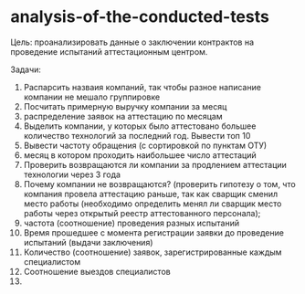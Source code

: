 # analysis-of-the-conducted-tests

Цель: проанализировать данные о заключении контрактов на проведение испытаний аттестационным центром.

Задачи:
1. Распарсить назваия компаний, так чтобы разное написание компании не мешало группировке
2. Посчитать примерную выручку компании за месяц
3. распределение заявок на аттестацию по месяцам 
4. Выделить компании, у которых было аттестовано большее количество технологий за последний год. Вывести топ 10
5. Вывести частоту обращения (с сортировкой по пунктам ОТУ) 
6. месяц в котором проходить наибольшее число аттестаций
8. Проверить возвращаются ли компании за продлением аттестации технологии через 3 года
9. Почему компании не возвращаются? (проверить гипотезу о том, что компания провела аттестацию раньше, так как сварщик сменил место работы (необходимо определить менял ли сварщик место работы через открытый реестр аттестованного персонала);
10.  частота (соотношение) проведения разных испытаний
11.  Время прошедшее с момента регистрации заявки до проведение испытаний (выдачи заключения)
12.  Количество (соотношение) заявок, зарегистрированные каждым специалистом
13.  Соотношение выездов специалистов
14.  
